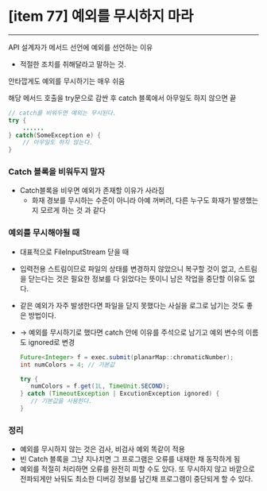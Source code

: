# [item 77] 예외를 무시하지 마라

---

API 설계자가 메서드 선언에 예외를 선언하는 이유

- 적절한 조치를 취해달라고 말하는 것.

안타깝게도 예외를 무시하기는 매우 쉬움

해당 메서드 호출을 try문으로 감싼 후 catch 블록에서 아무일도 하지 않으면 끝

```java
// catch를 비워두면 예외는 무시된다.
try {
    ......
} catch(SomeException e) {
    // 아무일도 하지 않는다.
}
```

### Catch 블록을 비워두지 말자

- Catch블록을 비우면 예외가 존재할 이유가 사라짐
  - 화재 경보를 무시하는 수준이 아니라 아예 꺼버려, 다른 누구도 화재가 발생했는지 모르게 하는 것 과 같다

### 예외를 무시해야될 때

- 대표적으로 FileInputStream 닫을 때
- 입력전용 스트림이므로 파일의 상태를 변경하지 않았으니 복구할 것이 없고, 스트림을 닫는다는 것은 필요한 정보를 다 읽었다는 뜻이니 남은 작업을 중단할 이유도 없다.
- 같은 예외가 자주 발생한다면 파일을 닫지 못했다는 사실을 로그로 남기는 것도 좋은 방법이다.
- → 예외를 무시하기로 했다면 catch 안에 이유를 주석으로 남기고 예외 변수의 이름도 ignored로 변경

    ```java
    Future<Integer> f = exec.submit(planarMap::chromaticNumber);
    int numColors = 4; // 기본값
    
    try {
       numColors = f.get(1L, TimeUnit.SECOND);
    } catch (TimeoutException | ExcutionException ignored) {
       // 기본값을 사용한다.
    }
    ```


### 정리

- 예외를 무시하지 않는 것은 검사, 비검사 예외 똑같이 적용
- 빈 Catch 블록을 그냥 지나치면 그 프로그램은 오류를 내재한 채 동작하게 됨
- 예외를 적절히 처리하면 오류를 완전히 피할 수도 있다. 또 무시하지 않고 바깥으로 전파되게만 놔둬도 최소한 디버깅 정보를 남긴채 프로그램이 중단되게 할 수 있다.